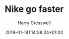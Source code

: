 ---
title: "Nike go faster"
date: 2019-01-18T14:38:24+01:00
author: Harry Cresswell
draft: false
image_alt: "Nike go faster"
image_ratio: "landscape"
layout: lightbox
tags:
 - BW
 - Logo
  - Inspiration
---